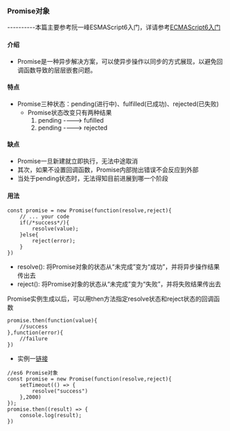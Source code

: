 ### Promise对象
----------本篇主要参考阮一峰ESMAScript6入门，详请参考[ECMAScript6入门](http://es6.ruanyifeng.com/#docs/promise)


#### 介绍
+ Promise是一种异步解决方案，可以使异步操作以同步的方式展现，以避免回调函数导致的层层嵌套问题。


#### 特点
+ Promise三种状态：pending(进行中)、fulfilled(已成功)、rejected(已失败)
    + Promise状态改变只有两种结果
        1. pending ---->  fufilled
        2. pending ---->  rejected


#### 缺点
+ Promise一旦新建就立即执行，无法中途取消
+ 其次，如果不设置回调函数，Promise内部抛出错误不会反应到外部
+ 当处于pending状态时，无法得知目前进展到哪一个阶段


#### 用法
```
const promise = new Promise(function(resolve,reject){
    // ... your code
    if(/*success*/){
        resolve(value);
    }else{
        reject(error);
    }
})
```

+ resolve(): 将Promise对象的状态从“未完成”变为“成功”，并将异步操作结果传出去
+ reject(): 将Promise对象的状态从“未完成”变为“失败”，并将失败结果传出去

Promise实例生成以后，可以用then方法指定resolve状态和reject状态的回调函数

```
promise.then(function(value){
    //success
},function(error){
    //failure
})
```

+ 实例一[链接](https://sxMQ.github.io/note/html/promise.html)
```
//es6 Promise对象
const promise = new Promise(function(resolve,reject){
    setTimeout(() => {
        resolve("success")
    },2000)
});
promise.then((result) => {
    console.log(result);
})
```

